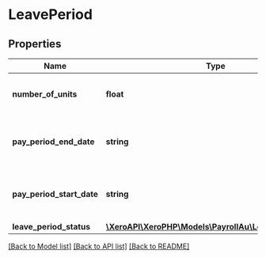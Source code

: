 # LeavePeriod

## Properties
Name | Type | Description | Notes
------------ | ------------- | ------------- | -------------
**number_of_units** | **float** | The Number of Units for the leave | [optional] 
**pay_period_end_date** | **string** | The Pay Period End Date (YYYY-MM-DD) | [optional] 
**pay_period_start_date** | **string** | The Pay Period Start Date (YYYY-MM-DD) | [optional] 
**leave_period_status** | [**\XeroAPI\XeroPHP\Models\PayrollAu\LeavePeriodStatus**](LeavePeriodStatus.md) |  | [optional] 

[[Back to Model list]](../README.md#documentation-for-models) [[Back to API list]](../README.md#documentation-for-api-endpoints) [[Back to README]](../README.md)


